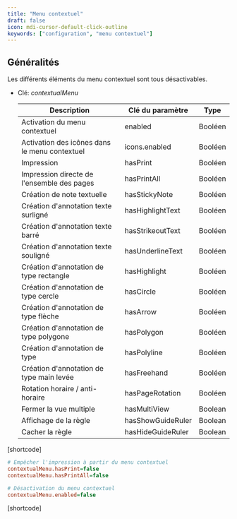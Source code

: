 ```yaml
---
title: "Menu contextuel"
draft: false
icon: mdi-cursor-default-click-outline
keywords: ["configuration", "menu contextuel"]
---
```


## Généralités

Les différents éléments du menu contextuel sont tous désactivables.

- Clé: *contextualMenu*

    | Description                                   | Clé du paramètre  | Type    |
    | --------------------------------------------- | ----------------- | ------- |
    | Activation du menu contextuel                 | enabled           | Booléen |
    | Activation des icônes dans le menu contextuel | icons.enabled     | Booléen |
    | Impression                                    | hasPrint          | Booléen |
    | Impression directe de l'ensemble des pages    | hasPrintAll       | Booléen |
    | Création de note textuelle                    | hasStickyNote     | Booléen |
    | Création d'annotation texte surligné          | hasHighlightText  | Booléen |
    | Création d'annotation texte barré             | hasStrikeoutText  | Booléen |
    | Création d'annotation texte souligné          | hasUnderlineText  | Booléen |
    | Création d'annotation de type rectangle       | hasHighlight      | Booléen |
    | Création d'annotation de type cercle          | hasCircle         | Booléen |
    | Création d'annotation de type flèche          | hasArrow          | Booléen |
    | Création d'annotation de type polygone        | hasPolygon        | Booléen |
    | Création d'annotation de type                 | hasPolyline       | Booléen |
    | Création d'annotation de type main levée      | hasFreehand       | Booléen |
    | Rotation horaire / anti-horaire               | hasPageRotation   | Booléen |
    | Fermer la vue multiple                        | hasMultiView      | Boolean |
    | Affichage de la règle                         | hasShowGuideRuler | Boolean |
    | Cacher la règle                               | hasHideGuideRuler | Boolean |

[shortcode]

```cfg
# Empêcher l'impression à partir du menu contextuel
contextualMenu.hasPrint=false
contextualMenu.hasPrintAll=false

# Désactivation du menu contextuel
contextualMenu.enabled=false
```

[shortcode]
